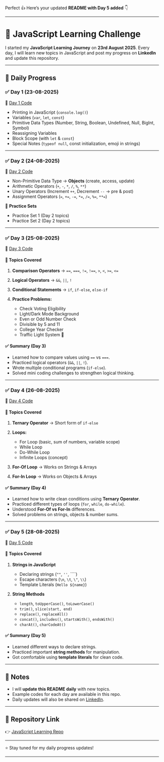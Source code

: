 Perfect 👍 Here’s your updated **README with Day 5 added** 👇

---

# 🚀 JavaScript Learning Challenge

I started my **JavaScript Learning Journey** on **23rd August 2025**.
Every day, I will learn new topics in JavaScript and post my progress on **LinkedIn** and update this repository.

---

## 📅 Daily Progress

### ✅ Day 1 (23-08-2025)

🔗 [Day 1 Code](https://github.com/Shahbaz181/Javascript-learning/tree/main/Day%201)

* Printing in JavaScript (`console.log()`)
* Variables (`var`, `let`, `const`)
* Primitive Data Types (Number, String, Boolean, Undefined, Null, BigInt, Symbol)
* Reassigning Variables
* Block Scope (with `let` & `const`)
* Special Notes (`typeof null`, const initialization, emoji in strings)

---

### ✅ Day 2 (24-08-2025)

🔗 [Day 2 Code](https://github.com/Shahbaz181/Javascript-learning/tree/main/Day%202)

* Non-Primitive Data Type → **Objects** (create, access, update)
* Arithmetic Operators (`+`, `-`, `*`, `/`, `%`, `**`)
* Unary Operators (Increment `++`, Decrement `--` → pre & post)
* Assignment Operators (`=`, `+=`, `-=`, `*=`, `/=`, `%=`, `**=`)

📘 **Practice Sets**

* Practice Set 1 (Day 2 topics)
* Practice Set 2 (Day 2 topics)

---

### ✅ Day 3 (25-08-2025)

🔗 [Day 3 Code](https://github.com/Shahbaz181/Javascript-learning/tree/main/Day%203)

#### 📌 Topics Covered

1. **Comparison Operators** → `==`, `===`, `!=`, `!==`, `>`, `<`, `>=`, `<=`
2. **Logical Operators** → `&&`, `||`, `!`
3. **Conditional Statements** → `if`, `if-else`, `else-if`
4. **Practice Problems:**

   * Check Voting Eligibility
   * Light/Dark Mode Background
   * Even or Odd Number Check
   * Divisible by 5 and 11
   * College Year Checker
   * Traffic Light System 🚦

#### ✅ Summary (Day 3)

* Learned how to compare values using `==` vs `===`.
* Practiced logical operators (`&&`, `||`, `!`).
* Wrote multiple conditional programs (`if-else`).
* Solved mini coding challenges to strengthen logical thinking.

---

### ✅ Day 4 (26-08-2025)

🔗 [Day 4 Code](https://github.com/Shahbaz181/Javascript-learning/tree/main/Day%204)

#### 📌 Topics Covered

1. **Ternary Operator** → Short form of `if-else`
2. **Loops:**

   * For Loop (basic, sum of numbers, variable scope)
   * While Loop
   * Do-While Loop
   * Infinite Loops (concept)
3. **For-Of Loop** → Works on Strings & Arrays
4. **For-In Loop** → Works on Objects & Arrays

#### ✅ Summary (Day 4)

* Learned how to write clean conditions using **Ternary Operator**.
* Practiced different types of loops (`for`, `while`, `do-while`).
* Understood **For-Of vs For-In** differences.
* Solved problems on strings, objects & number sums.

---

### ✅ Day 5 (28-08-2025)

🔗 [Day 5 Code](https://github.com/Shahbaz181/Javascript-learning/tree/main/Day%205)

#### 📌 Topics Covered

1. **Strings in JavaScript**

   * Declaring strings (`""`, `''`, \`\`\`\`)
   * Escape characters (`\n`, `\t`, `\"`, `\\`)
   * Template Literals (`Hello ${name}`)

2. **String Methods**

   * `length`, `toUpperCase()`, `toLowerCase()`
   * `trim()`, `slice(start, end)`
   * `replace()`, `replaceAll()`
   * `concat()`, `includes()`, `startsWith()`, `endsWith()`
   * `charAt()`, `charCodeAt()`

#### ✅ Summary (Day 5)

* Learned different ways to declare strings.
* Practiced important **string methods** for manipulation.
* Got comfortable using **template literals** for clean code.

---

## 📌 Notes

* I will **update this README daily** with new topics.
* Example codes for each day are available in this repo.
* Daily updates will also be shared on [LinkedIn](https://www.linkedin.com/in/syedshahbaz181/).

---

## 🔗 Repository Link

👉 [JavaScript Learning Repo](https://github.com/Shahbaz181/Javascript-learning)

---

⭐ Stay tuned for my daily progress updates!

---

